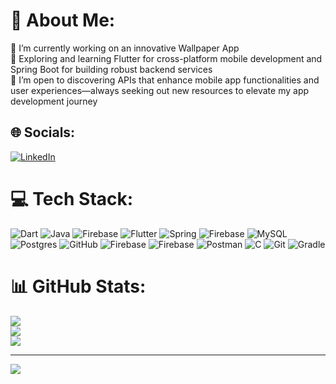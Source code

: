 # 💫 About Me:
🔭 I’m currently working on an innovative Wallpaper App<br>🌱 Exploring and learning Flutter for cross-platform mobile development and Spring Boot for building robust backend services<br>🤝 I’m open to discovering APIs that enhance mobile app functionalities and user experiences—always seeking out new resources to elevate my app development journey


## 🌐 Socials:
[![LinkedIn](https://img.shields.io/badge/LinkedIn-%230077B5.svg?logo=linkedin&logoColor=white)](https://www.linkedin.com/in/devansh-dhopte/) 

# 💻 Tech Stack:
![Dart](https://img.shields.io/badge/dart-%230175C2.svg?style=for-the-badge&logo=dart&logoColor=white) ![Java](https://img.shields.io/badge/java-%23ED8B00.svg?style=for-the-badge&logo=openjdk&logoColor=white) ![Firebase](https://img.shields.io/badge/firebase-%23039BE5.svg?style=for-the-badge&logo=firebase) ![Flutter](https://img.shields.io/badge/Flutter-%2302569B.svg?style=for-the-badge&logo=Flutter&logoColor=white) ![Spring](https://img.shields.io/badge/spring-%236DB33F.svg?style=for-the-badge&logo=spring&logoColor=white) ![Firebase](https://img.shields.io/badge/firebase-a08021?style=for-the-badge&logo=firebase&logoColor=ffcd34) ![MySQL](https://img.shields.io/badge/mysql-4479A1.svg?style=for-the-badge&logo=mysql&logoColor=white) ![Postgres](https://img.shields.io/badge/postgres-%23316192.svg?style=for-the-badge&logo=postgresql&logoColor=white) ![GitHub](https://img.shields.io/badge/github-%23121011.svg?style=for-the-badge&logo=github&logoColor=white) ![Firebase](https://img.shields.io/badge/firebase-%23039BE5.svg?style=for-the-badge&logo=firebase) ![Firebase](https://img.shields.io/badge/firebase-a08021?style=for-the-badge&logo=firebase&logoColor=ffcd34) ![Postman](https://img.shields.io/badge/Postman-FF6C37?style=for-the-badge&logo=postman&logoColor=white) ![C](https://img.shields.io/badge/c-%2300599C.svg?style=for-the-badge&logo=c&logoColor=white) ![Git](https://img.shields.io/badge/git-%23F05033.svg?style=for-the-badge&logo=git&logoColor=white) ![Gradle](https://img.shields.io/badge/Gradle-02303A.svg?style=for-the-badge&logo=Gradle&logoColor=white)
# 📊 GitHub Stats:
![](https://github-readme-stats.vercel.app/api?username=Devansh176&theme=dark&hide_border=false&include_all_commits=true&count_private=true)<br/>
![](https://github-readme-streak-stats.herokuapp.com/?user=Devansh176&theme=dark&hide_border=false)<br/>
![](https://github-readme-stats.vercel.app/api/top-langs/?username=Devansh176&theme=dark&hide_border=false&include_all_commits=true&count_private=true&layout=compact)

---
[![](https://visitcount.itsvg.in/api?id=Devansh176&icon=0&color=0)](https://visitcount.itsvg.in)

<!-- Proudly created with GPRM ( https://gprm.itsvg.in ) -->
